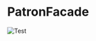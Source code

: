 # PatronFacade

![Test](https://github.com/FerroSantiago/PatronFacade/actions/workflows/node.js.yml/badge.svg)